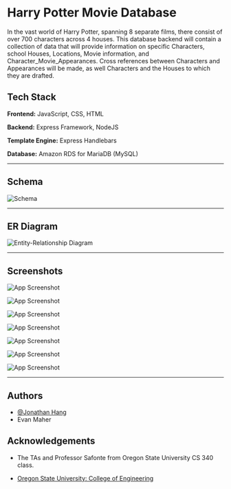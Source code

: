 # Harry Potter Movie Database 

In the vast world of Harry Potter, spanning 8 separate films, there
consist of over 700 characters across 4 houses. This database
backend will contain a collection of data that will provide
information on specific Characters, school Houses, Locations,
Movie information, and Character_Movie_Appearances. Cross
references between Characters and Appearances will be made,
as well Characters and the Houses to which they are drafted.

## Tech Stack

**Frontend:** JavaScript, CSS, HTML

**Backend:** Express Framework, NodeJS

**Template Engine:** Express Handlebars

**Database:** Amazon RDS for MariaDB (MySQL)

---

## Schema

![Schema](https://lh3.googleusercontent.com/pw/AL9nZEVlwsE1zh1Q7ADch3W_gLMqy0GlyQy6Y9_BKKVH0RmmKUVvTtBb1FJfbsNgekzZFexjtUAKHhg6b-LIyldG0yBlo-x3ahCzwc44e8khIBOEOdW4fi9Zxo1VXrT5lZ_Hj08dsY_6ztDOrNYcGdJkDRQ=w829-h966-no?authuser=2)

---

## ER Diagram 

![Entity-Relationship Diagram](https://lh3.googleusercontent.com/pw/AL9nZEUEjeETicSuooiBX5vmrPg18irTsbcWksfbb1wKj8NNFOv_NcVWvoCy8W9gzbgUze-lgHqfqB2m2Wf_nz-1wGzW4a7B_1f79b8cvE8eZTnaKepcSLwJo6hsgmKoYbkUXbsc_M_6E82-CSI7G224K4A=w849-h731-no?authuser=2)

---



 
## Screenshots

![App Screenshot](https://lh3.googleusercontent.com/pw/AL9nZEWoSjn4rq79bUG1PMSSHVUI1V4TJjrQhWJhIweKaYDN6ZpFbKZjFdsI6DPUcuBhM4_XYajE7wKsbh9VfSP7AjUYcjTFhMzNc_81WmZ-F5b9gOVZ8ayuB0p8PApRTHNL-4SsHUmivGPqHi29JEsEq_Q=w668-h718-no?authuser=2)

![App Screenshot](https://lh3.googleusercontent.com/pw/AL9nZEVRqmPgy6b2Fp7H8bEYBDABoXt7anxqIqypk_A6vbrDjdP-BTE1Iej3M7IuWW4xw99DBqcG_1-Q2or66L_0yg18pELqkr20_ThjnyxFy8z6Eab26z_aexizO_V50DgFS50HyrlSGCwzp1vZ3FCWCHY=w637-h738-no?authuser=2)

![App Screenshot](https://lh3.googleusercontent.com/pw/AL9nZEUOXgyRsdFYSsphJhIDO9IJy863KzTk-gzFMqY0lTD1M8VSoKzUZaIqztWy1-6TiHYObJimsfBCf3CVUlmqKnMX6SBJLdyARqH7BoOXebnphs7qFlIiPVvuIFsIbQ9je6okGNftYmJlNhu-yvluzAE=w610-h652-no?authuser=2)

![App Screenshot](https://lh3.googleusercontent.com/pw/AL9nZEWkJhWsU3P-JrkCMUkd4LyYaAFKAhpR8eTQJuYUxeK_L5zV0f413YYNinqytNnGUo8809I67KeLyJa5-jb6hctv9MEwW9HnDpuTOeIbxr5tdPH7TYjWkIg0PvuIIuF25d_iPtG1tlOv8io1JezkyFQ=w674-h850-no?authuser=2)

![App Screenshot](https://lh3.googleusercontent.com/pw/AL9nZEVgQU7BsIbZe5dVqXIWTXafvI30ODHCPQDcJGOtRFgEuGZtFD3RVrOjvlTmC4M3-nrWS3uZ7ju3j018wm19rnhAhEfDJ6HZsjQYpJB8iVEvN_jwfRDg182aKnKL9BWyt257iy4YF0oLbFVvrG-Ajwk=w510-h715-no?authuser=2)

![App Screenshot](https://lh3.googleusercontent.com/pw/AL9nZEXr_ijHg2Vy443cupI3ksaZnwc6IUv_Q7QV9pX_zSlUqRSMuj4dq4C7_tc7Z8k3tziOv-sPMnex5yK4EpZPP6T764vTB_AfthNeADPyMlpM3r7hnBYmerDRFLYc2r5ACDfUgU3Im_c-SJc99UU5EvE=w593-h922-no?authuser=2)

![App Screenshot](https://lh3.googleusercontent.com/pw/AL9nZEV0uOWHmQFq7ACy4zbExiaHJNWpvJ7JjZAnLb3tmDNIGrNbPy6k4I8cr8l17ZVrYMiogyVrk-kGqsLALxx43Iv5wawIsoDN5l0_wzHyTpNwyAIvfGGBAoud7HyZYoOdG1XCVVAxkr_9GPi2q6bMQzw=w585-h797-no?authuser=2)

---

## Authors

- [@Jonathan Hang](https://github.com/jph-cs)
- Evan Maher


## Acknowledgements

- The TAs and Professor Safonte from Oregon State University CS 340 class.

- [Oregon State University: College of Engineering](https://engineering.oregonstate.edu/)
